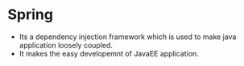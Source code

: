 # Spring

- Its a dependency injection framework which is used to make java application loosely coupled.
- It makes the easy developemnt of JavaEE application.
